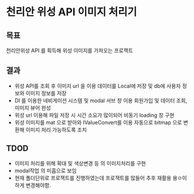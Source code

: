 # 천리안 위성 API 이미지 처리기

## 목표
천리안위성 API 를 획득해 위성 이미지를 가져오는 프로잭트

## 결과
* 위성 API를 조회 후 이미지 url 을 이용 데이터를 Local에 저장 및 db에 사용자 정보와 이미지 정보를 저장 
* DI 를 이용한 네비게이션 시스템 및 modal 서브 창 이용 회원가입 및 데이터 조회, 미미지 뷰어 완성
* 위성 url 이용해 파일 저장 시 시간 소요가 많이되어 비동기 loading 창 구현
* 위성 이미지를 mat 으로 받아와 IValueConvert를 이용 자동으로 bitmap 으로 변환해  이미지 처리 가능하도록 조치

## TDOD
* 이미지 처리를 위해 확대 및 색상변경 등 의 이미지처리를 구현
* modal작업 의 미흡으로 보임
* 현재 폴더단위로 프로잭트를 진행하였는데 프로잭트를 많들어 추후 재활용 용ㅇ이하게 변경해야함.
